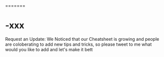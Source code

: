 
=======
# -xxx


 Request an Update:
We Noticed that our Cheatsheet is growing and people are coloberating to add new tips and tricks, so please tweet to me what would you like to add and let's make it bett












